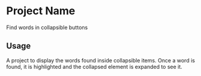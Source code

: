 # Project Name

Find words in collapsible buttons

## Usage

A project to display the words found inside collapsible items. Once a word is found, it is highlighted and the collapsed element is expanded to see it.
